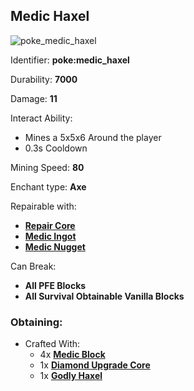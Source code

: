## Medic Haxel
![poke_medic_haxel](https://github.com/ItsMePok/PFE/assets/136857747/42a5f36e-372c-46b8-b949-df7430ba5462)

Identifier: **poke:medic_haxel**

Durability: **7000**

Damage: **11**

Interact Ability:
* Mines a 5x5x6 Around the player
* 0.3s Cooldown

Mining Speed: **80**

Enchant type: **Axe**

Repairable with:
* **[Repair Core](https://pfewiki.gitbook.io/home/items/cores/repair-core)**
* **[Medic Ingot](https://github.com/ItsMePok/PFE/wiki/Medic-Ingot)**
* **[Medic Nugget](https://pfewiki.gitbook.io/home/items/nuggets/medic-nugget)**

Can Break:
* **All PFE Blocks**
* **All Survival Obtainable Vanilla Blocks**

### Obtaining:
* Crafted With:
    * 4x **[Medic Block](https://github.com/ItsMePok/PFE/wiki/Medic-Block)**
    * 1x **[Diamond Upgrade Core](https://github.com/ItsMePok/PFE/wiki/Diamond-Upgrade-Core)**
    * 1x **[Godly Haxel](https://github.com/ItsMePok/PFE/wiki/Godly-Haxel)**